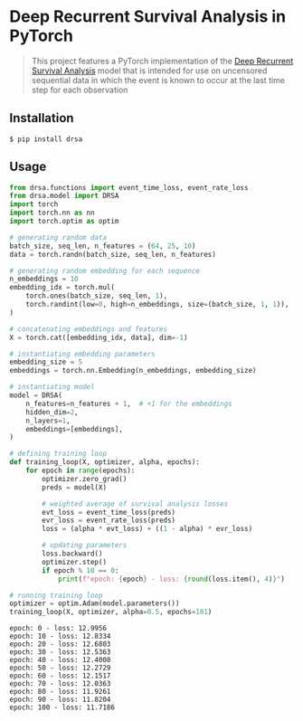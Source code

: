 # Deep Recurrent Survival Analysis in PyTorch
> This project features a PyTorch implementation of the <a href='https://arxiv.org/pdf/1809.02403.pdf'>Deep Recurrent Survival Analysis</a> model that is intended for use on uncensored sequential data in which the event is known to occur at the last time step for each observation


## Installation

```
$ pip install drsa
```

## Usage

```python
from drsa.functions import event_time_loss, event_rate_loss
from drsa.model import DRSA
import torch
import torch.nn as nn
import torch.optim as optim
```

```python
# generating random data
batch_size, seq_len, n_features = (64, 25, 10)
data = torch.randn(batch_size, seq_len, n_features)

# generating random embedding for each sequence
n_embeddings = 10
embedding_idx = torch.mul(
    torch.ones(batch_size, seq_len, 1),
    torch.randint(low=0, high=n_embeddings, size=(batch_size, 1, 1)),
)

# concatenating embeddings and features
X = torch.cat([embedding_idx, data], dim=-1)
```

```python
# instantiating embedding parameters
embedding_size = 5
embeddings = torch.nn.Embedding(n_embeddings, embedding_size)
```

```python
# instantiating model
model = DRSA(
    n_features=n_features + 1,  # +1 for the embeddings
    hidden_dim=2,
    n_layers=1,
    embeddings=[embeddings],
)

```

```python
# defining training loop
def training_loop(X, optimizer, alpha, epochs):
    for epoch in range(epochs):
        optimizer.zero_grad()
        preds = model(X)

        # weighted average of survival analysis losses
        evt_loss = event_time_loss(preds)
        evr_loss = event_rate_loss(preds)
        loss = (alpha * evt_loss) + ((1 - alpha) * evr_loss)

        # updating parameters
        loss.backward()
        optimizer.step()
        if epoch % 10 == 0:
            print(f"epoch: {epoch} - loss: {round(loss.item(), 4)}")
```

```python
# running training loop
optimizer = optim.Adam(model.parameters())
training_loop(X, optimizer, alpha=0.5, epochs=101)
```

    epoch: 0 - loss: 12.9956
    epoch: 10 - loss: 12.8334
    epoch: 20 - loss: 12.6803
    epoch: 30 - loss: 12.5363
    epoch: 40 - loss: 12.4008
    epoch: 50 - loss: 12.2729
    epoch: 60 - loss: 12.1517
    epoch: 70 - loss: 12.0363
    epoch: 80 - loss: 11.9261
    epoch: 90 - loss: 11.8204
    epoch: 100 - loss: 11.7186

